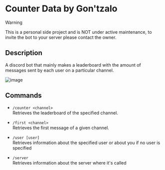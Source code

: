 # Counter Data by Gon'tzalo

> [!WARNING]  
> This is a personal side project and is NOT under active maintenance, to invite the bot to your server please contact the owner.

## Description

A discord bot that mainly makes a leaderboard with the amount of messages sent by each user on a particular channel.

![image](https://github.com/diazgonza17/counter-data/assets/112364134/d95971f0-cc4f-4394-b03a-5e0bc788adbc)

## Commands

- `/counter <channel>`  
  Retrieves the leaderboard of the specified channel.

- `/first <channel>`  
  Retrieves the first message of a given channel.

- `/user [user]`  
  Retrieves information about the specified user or about you if no user is specified

- `/server`  
  Retrieves information about the server where it's called
